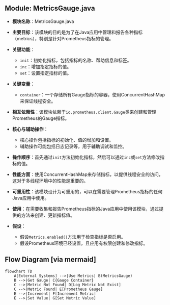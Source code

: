 ## Module: MetricsGauge.java
- **模块名称**：MetricsGauge.java

- **主要目标**：该模块的目的是为了在Java应用中管理和报告各种指标（metrics），特别是针对Prometheus指标的管理。

- **关键功能**：
  - `init`：初始化指标，包括指标的名称、帮助信息和标签。
  - `inc`：增加指定指标的值。
  - `set`：设置指定指标的值。

- **关键变量**：
  - `container`：一个存储所有Gauge指标的容器，使用ConcurrentHashMap来保证线程安全。

- **相互依赖性**：该模块依赖于`io.prometheus.client.Gauge`类来创建和管理Prometheus的Gauge指标。

- **核心与辅助操作**：
  - 核心操作包括指标的初始化、值的增加和设置。
  - 辅助操作可能包括日志记录等，用于辅助调试和监控。

- **操作顺序**：首先通过`init`方法初始化指标，然后可以通过`inc`或`set`方法修改指标的值。

- **性能方面**：使用ConcurrentHashMap来存储指标，以提供线程安全的访问，这对于多线程环境中的性能是重要的。

- **可重用性**：该模块设计为可重用的，可以在需要管理Prometheus指标的任何Java应用中使用。

- **使用**：在需要收集和报告Prometheus指标的Java应用中使用该模块，通过提供的方法来创建、更新指标值。

- **假设**：
  - 假设`Metrics.enabled()`方法用于检查指标是否启用。
  - 假设Prometheus环境已经设置，且应用有权限创建和修改指标。
## Flow Diagram [via mermaid]
```mermaid
flowchart TD
    A[External Systems] -->|Use Metrics| B(MetricsGauge)
    B -->|Get Gauge| C{Gauge Container}
    C -->|Metric Not Found| D[Log Metric Not Exist]
    C -->|Metric Found| E[Prometheus Gauge]
    E -->|Increment| F[Increment Metric]
    E -->|Set Value| G[Set Metric Value]
```
